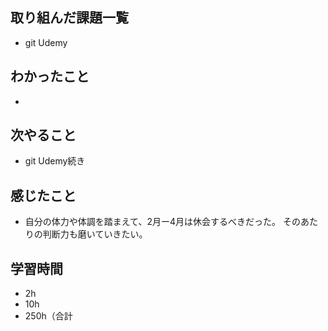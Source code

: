 ## 取り組んだ課題一覧
- git Udemy
## わかったこと
- 
## 次やること
- git Udemy続き
## 感じたこと
- 自分の体力や体調を踏まえて、2月ー4月は休会するべきだった。
  そのあたりの判断力も磨いていきたい。
## 学習時間
- 2h
- 10h
- 250h（合計
